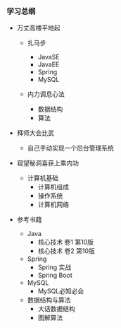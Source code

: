 ### 学习总纲

- 万丈高楼平地起
    - 扎马步
        - JavaSE
        - JavaEE 
        - Spring
        - MySQL
        
    - 内力调息心法
        - 数据结构
        - 算法
        
- 拜师大会比武
    - 自己手动实现一个后台管理系统

- 窥望秘洞喜获上乘内功
    - 计算机基础
        - 计算机组成
        - 操作系统
        - 计算机网络
- 参考书籍
    - Java
        - 核心技术 卷1 第10版
        - 核心技术 卷2 第10版
    - Spring
        - Spring 实战
        - Spring Boot
    - MySQL
        - MySQL必知必会
    - 数据结构与算法
        - 大话数据结构
        - 图解算法
    